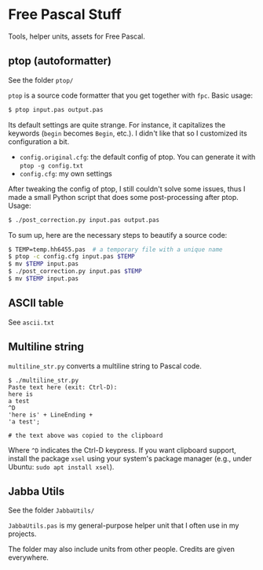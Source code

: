 # Free Pascal Stuff

Tools, helper units, assets for Free Pascal.


## ptop (autoformatter)

See the folder `ptop/`

`ptop` is a source code formatter that you get
together with `fpc`. Basic usage:

```bash
$ ptop input.pas output.pas
```

Its default settings are quite strange. For instance,
it capitalizes the keywords (`begin` becomes `Begin`, etc.).
I didn't like that so I customized its configuration a bit.

* `config.original.cfg`: the default config of ptop.
  You can generate it with `ptop -g config.txt`
* `config.cfg`: my own settings

After tweaking the config of ptop, I still couldn't solve some
issues, thus I made a small Python script that does some
post-processing after ptop. Usage:

```bash
$ ./post_correction.py input.pas output.pas
```

To sum up, here are the necessary steps to beautify a source code:

```bash
$ TEMP=temp.hh6455.pas  # a temporary file with a unique name
$ ptop -c config.cfg input.pas $TEMP
$ mv $TEMP input.pas
$ ./post_correction.py input.pas $TEMP
$ mv $TEMP input.pas
```


## ASCII table

See `ascii.txt`


## Multiline string

`multiline_str.py` converts a multiline string to Pascal code.

```text
$ ./multiline_str.py
Paste text here (exit: Ctrl-D):
here is
a test
^D
'here is' + LineEnding +
'a test';

# the text above was copied to the clipboard
```

Where `^D` indicates the Ctrl-D keypress.
If you want clipboard support, install the package `xsel` using your system's package manager (e.g., under Ubuntu: `sudo apt install xsel`).


## Jabba Utils

See the folder `JabbaUtils/`

`JabbaUtils.pas` is my general-purpose helper unit that I often
use in my projects.

The folder may also include units from other people.
Credits are given everywhere.
